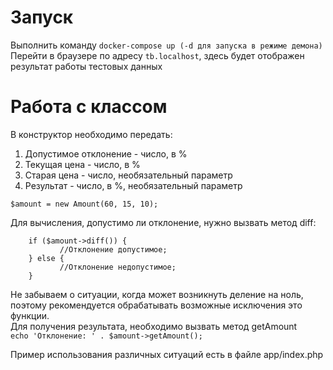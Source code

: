 # Запуск

Выполнить команду ``` docker-compose up (-d для запуска в режиме демона) ```
Перейти в браузере по адресу ```tb.localhost```, здесь будет отображен результат работы тестовых данных

# Работа с классом

В конструктор необходимо передать:
1. Допустимое отклонение - число, в %
2. Текущая цена - число, в %
3. Старая цена - число, необязательный параметр
3. Результат - число, в %, необязательный параметр

```$amount = new Amount(60, 15, 10);```

Для вычисления, допустимо ли отклонение, нужно вызвать метод diff:
```
    if ($amount->diff()) {
           //Отклонение допустимое;
    } else {
           //Отклонение недопустимое;
    }
```

Не забываем о ситуации, когда может возникнуть деление на ноль, поэтому рекомендуется обрабатывать 
возможные исключения это функции.  
Для получения результата, необходимо вызвать метод getAmount  
```echo 'Отклонение: ' . $amount->getAmount();```

Пример использования различных ситуаций есть в файле app/index.php